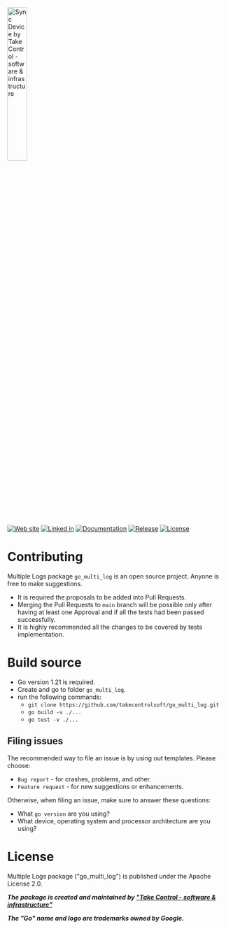

<img src="https://takecontrolsoft.eu/wp-content/uploads/2023/11/TakeControlTransparentGreenLogo-1.png" alt="Sync Device by Take Control - software & infrastructure" width="30%">

[![Web site](https://img.shields.io/badge/Web_site-takecontrolsoft.eu-pink)](https://takecontrolsoft.eu/)
[![Linked in](https://img.shields.io/badge/Linked_In-page-blue)](https://www.linkedin.com/company/take-control-si/)
[![Documentation](https://pkg.go.dev/badge/github.com/takecontrolsoft/go_multi_log.svg)](https://pkg.go.dev/github.com/takecontrolsoft/go_multi_log)
[![Release](https://img.shields.io/github/v/release/takecontrolsoft/go_multi_log.svg)](https://github.com/takecontrolsoft/go_multi_log/releases/latest)
[![License](https://img.shields.io/badge/License-Apache-purple)](https://www.apache.org/licenses/LICENSE-2.0)

# Contributing

Multiple Logs package `go_multi_log` is an open source project. Anyone is free to make suggestions. 
* It is required the proposals to be added into Pull Requests. 
* Merging the Pull Requests to `main` branch will be possible only after having at least one Approval and if all the tests had been passed successfully. 
* It is highly recommended all the changes to be covered by tests implementation.

# Build source
* Go version 1.21 is required.
* Create and go to folder `go_multi_log`.
* run the following commands:
    * `git clone https://github.com/takecontrolsoft/go_multi_log.git`
    * `go build -v ./...`
    * `go test -v ./...`

## Filing issues

The recommended way to file an issue is by using out templates. Please choose:
* `Bug report` - for crashes, problems, and other.
* `Feature request` - for new suggestions or enhancements.

Otherwise, when filing an issue, make sure to answer these questions:

* What `go version` are you using?
* What device, operating system and processor architecture are you using?

# License
Multiple Logs package ("go_multi_log") is published under the Apache License 2.0.

***The package is created and maintained by **["Take Control - software & infrastructure"](https://takecontrolsoft.eu/)*****

***The "Go" name and logo are trademarks owned by Google.***